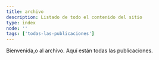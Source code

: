 ```yaml
---
title: archivo
description: Listado de todo el contenido del sitio
type: index
node: ''
tags: ['todas-las-publicaciones']
---
```


Bienvenida,o al archivo. Aquí están todas las publicaciones.

<posts-archive>